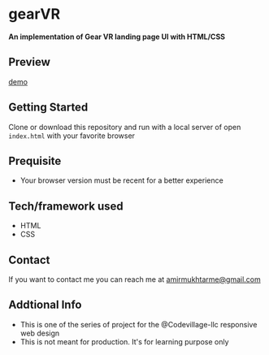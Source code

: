 # gearVR
**An implementation of Gear VR landing page UI with HTML/CSS**
## Preview
[demo](https://gearvrlandingpage.netlify.app/)

## Getting Started
Clone or download this repository and run with a local server of open `index.html` with your favorite browser

## Prequisite
- Your browser version must be recent for a better experience

## Tech/framework used
- HTML
- CSS


## Contact
If you want to contact me you can reach me at amirmukhtarme@gmail.com

## Addtional Info
- This is one of the series of project for the @Codevillage-llc responsive web design 
- This is not meant for production. It's for learning purpose only
